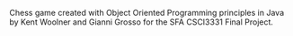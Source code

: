 Chess game created with Object Oriented Programming principles in Java by Kent Woolner and Gianni Grosso for the SFA CSCI3331 Final Project.